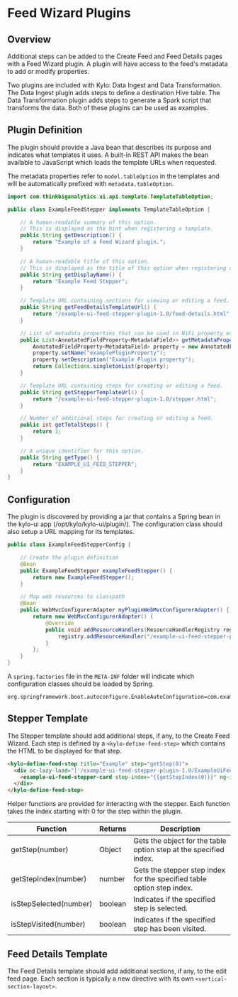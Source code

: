 Feed Wizard Plugins
===================

Overview
--------

Additional steps can be added to the Create Feed and Feed Details pages with a Feed Wizard plugin. A plugin will have access to the feed's metadata to add or modify properties.

Two plugins are included with Kylo: Data Ingest and Data Transformation. The Data Ingest plugin adds steps to define a destination Hive table. The Data Transformation plugin adds steps to generate a
Spark script that transforms the data. Both of these plugins can be used as examples.

Plugin Definition
-----------------

The plugin should provide a Java bean that describes its purpose and indicates what templates it uses. A built-in REST API makes the bean available to JavaScript which loads the template URLs when
requested.

The metadata properties refer to `model.tableOption` in the templates and will be automatically prefixed with `metadata.tableOption`.

```java
import com.thinkbiganalytics.ui.api.template.TemplateTableOption;

public class ExampleFeedStepper implements TemplateTableOption {

    // A human-readable summary of this option.
    // This is displayed as the hint when registering a template.
    public String getDescription() {
        return "Example of a Feed Wizard plugin.";
    }

    // A human-readable title of this option.
    // This is displayed as the title of this option when registering a template.
    public String getDisplayName() {
        return "Example Feed Stepper";
    }

    // Template URL containing sections for viewing or editing a feed.
    public String getFeedDetailsTemplateUrl() {
        return "/example-ui-feed-stepper-plugin-1.0/feed-details.html";
    }

    // List of metadata properties that can be used in NiFi property expressions.
    public List<AnnotatedFieldProperty<MetadataField>> getMetadataProperties() {
        AnnotatedFieldProperty<MetadataField> property = new AnnotatedFieldProperty<>();
        property.setName("examplePluginProperty");
        property.setDescription("Example Plugin property");
        return Collections.singletonList(property);
    }

    // Template URL containing steps for creating or editing a feed.
    public String getStepperTemplateUrl() {
        return "/example-ui-feed-stepper-plugin-1.0/stepper.html";
    }

    // Number of additional steps for creating or editing a feed.
    public int getTotalSteps() {
        return 1;
    }

    // A unique identifier for this option.
    public String getType() {
        return "EXAMPLE_UI_FEED_STEPPER";
    }
}
```

Configuration
-------------

The plugin is discovered by providing a jar that contains a Spring bean in the kylo-ui app (/opt/kylo/kylo-ui/plugin/). The configuration class should also setup a URL mapping for its templates.

```java
public class ExampleFeedStepperConfig {

    // Create the plugin definition
    @Bean
    public ExampleFeedStepper exampleFeedStepper() {
        return new ExampleFeedStepper();
    }

    // Map web resources to classpath
    @Bean
    public WebMvcConfigurerAdapter myPluginWebMvcConfigurerAdapter() {
        return new WebMvcConfigurerAdapter() {
            @Override
            public void addResourceHandlers(ResourceHandlerRegistry registry) {
                registry.addResourceHandler("/example-ui-feed-stepper-plugin-1.0/**").addResourceLocations("classpath:/example-ui-feed-stepper-plugin-1.0/");
            }
        };
    }
}
```

A `spring.factories` file in the `META-INF` folder will indicate which configuration classes should be loaded by Spring.

```properties
org.springframework.boot.autoconfigure.EnableAutoConfiguration=com.example.kylo.plugin.ExampleFeedStepperConfig
```

Stepper Template
----------------

The Stepper template should add additional steps, if any, to the Create Feed Wizard. Each step is defined by a `<kylo-define-feed-step>` which contains the HTML to be displayed for that step.

```html
<kylo-define-feed-step title="Example" step="getStep(0)">
  <div oc-lazy-load="['/example-ui-feed-stepper-plugin-1.0/ExampleUiFeedStepperCard.js']">
    <example-ui-feed-stepper-card step-index="{{getStepIndex(0)}}" ng-if="isStepSelected(0)"></example-ui-feed-stepper-card>
  </div>
</kylo-define-feed-step>
```

Helper functions are provided for interacting with the stepper. Each function takes the index starting with 0 for the step within the plugin.

Function | Returns | Description
-------- | ------- | -----------
getStep(number) | Object | Gets the object for the table option step at the specified index.
getStepIndex(number) | number | Gets the stepper step index for the specified table option step index.
isStepSelected(number) | boolean | Indicates if the specified step is selected.
isStepVisited(number) | boolean | Indicates if the specified step has been visited.

Feed Details Template
---------------------

The Feed Details template should add additional sections, if any, to the edit feed page. Each section is typically a new directive with its own `<vertical-section-layout>`.
